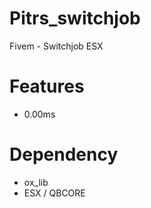 # Pitrs_switchjob
Fivem - Switchjob ESX


# Features
- 0.00ms


# Dependency
- ox_lib
- ESX / QBCORE


